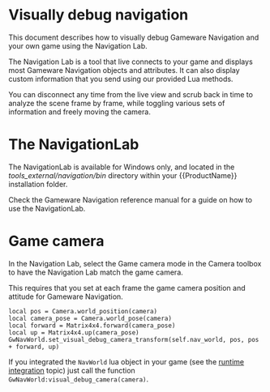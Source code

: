 # Visually debug navigation

This document describes how to visually debug Gameware Navigation and your own game using the Navigation Lab.

The Navigation Lab is a tool that live connects to your game and displays most Gameware Navigation objects and attributes. It can also display custom information that you send using our provided Lua methods.

You can disconnect any time from the live view and scrub back in time to analyze the scene frame by frame, while toggling various sets of information and freely moving the camera.

# The NavigationLab

The NavigationLab is available for Windows only, and located in the *tools_external/navigation/bin* directory within your {{ProductName}} installation folder.

Check the Gameware Navigation reference manual for a guide on how to use the NavigationLab.

# Game camera

In the Navigation Lab, select the Game camera mode in the Camera toolbox to have the Navigation Lab match the game camera.

This requires that you set at each frame the game camera position and attitude for Gameware Navigation.

~~~{lua}
local pos = Camera.world_position(camera)
local camera_pose = Camera.world_pose(camera)
local forward = Matrix4x4.forward(camera_pose)
local up = Matrix4x4.up(camera_pose)
GwNavWorld.set_visual_debug_camera_transform(self.nav_world, pos, pos + forward, up)
~~~

If you integrated the `NavWorld` lua object in your game (see the [runtime integration](runtimeintegration.html) topic) just call the function `GwNavWorld:visual_debug_camera(camera)`.
